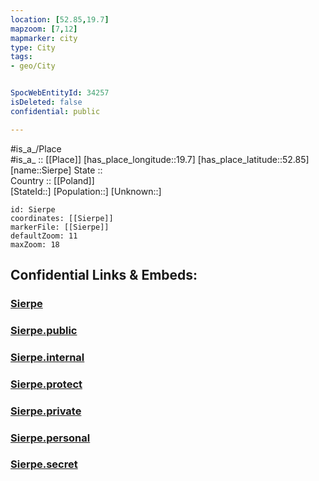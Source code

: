 ```yaml
---
location: [52.85,19.7] 
mapzoom: [7,12] 
mapmarker: city 
type: City
tags:
- geo/City


SpocWebEntityId: 34257
isDeleted: false
confidential: public

---
```

#is_a_/Place  
#is_a_ :: [[Place]] 
[has_place_longitude::19.7] 
[has_place_latitude::52.85] 
[name::Sierpe] 
State ::  
Country :: [[Poland]]  
[StateId::] 
[Population::] 
[Unknown::] 


```leaflet
id: Sierpe
coordinates: [[Sierpe]] 
markerFile: [[Sierpe]] 
defaultZoom: 11 
maxZoom: 18
```


## Confidential Links & Embeds: 

### [Sierpe](/_Standards/Earth/Continent/Europe/Europe~East/Poland/Provinces~Poland/Masovian/City/Sierpe.md) 

### [Sierpe.public](/_public/Earth/Continent/Europe/Europe~East/Poland/Provinces~Poland/Masovian/City/Sierpe.public.md) 

### [Sierpe.internal](/_internal/Earth/Continent/Europe/Europe~East/Poland/Provinces~Poland/Masovian/City/Sierpe.internal.md) 

### [Sierpe.protect](/_protect/Earth/Continent/Europe/Europe~East/Poland/Provinces~Poland/Masovian/City/Sierpe.protect.md) 

### [Sierpe.private](/_private/Earth/Continent/Europe/Europe~East/Poland/Provinces~Poland/Masovian/City/Sierpe.private.md) 

### [Sierpe.personal](/_personal/Earth/Continent/Europe/Europe~East/Poland/Provinces~Poland/Masovian/City/Sierpe.personal.md) 

### [Sierpe.secret](/_secret/Earth/Continent/Europe/Europe~East/Poland/Provinces~Poland/Masovian/City/Sierpe.secret.md)

